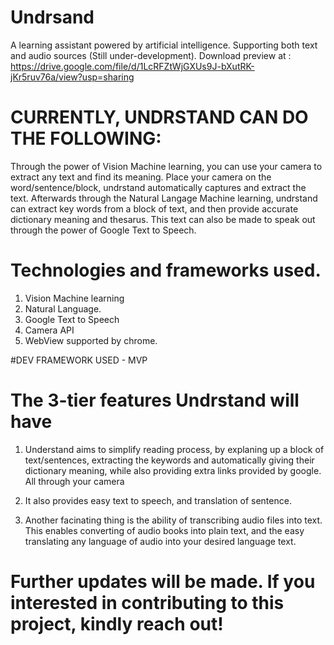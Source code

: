 # Undrsand
A learning assistant powered by artificial intelligence. Supporting  both text and  audio sources (Still under-development).
Download preview at : https://drive.google.com/file/d/1LcRFZtWjGXUs9J-bXutRK-jKr5ruv76a/view?usp=sharing


# CURRENTLY, UNDRSTAND CAN DO THE FOLLOWING:
Through the power of Vision Machine learning, you can use your camera to extract any text and find its meaning. Place your camera on the word/sentence/block, undrstand automatically captures and extract the text. Afterwards through the Natural Langage Machine learning, undrstand can extract key words from a block of text, and then provide accurate dictionary meaning and thesarus. This text can also be made to speak out through the power of Google Text to Speech.

# Technologies and frameworks used.
1. Vision Machine learning
2. Natural Language.
3. Google Text to Speech
4. Camera API
5. WebView supported by chrome.

#DEV FRAMEWORK USED - MVP


# The 3-tier features Undrstand will have
1. Understand aims to simplify reading process, by explaning up a block of text/sentences, extracting the keywords and automatically giving their dictionary meaning, while also providing extra links provided by google. All through your camera

2. It also provides easy text to speech, and translation of sentence.

3. Another facinating thing is the ability of transcribing audio files into text. This enables converting of audio books into plain text, and the easy translating any language of audio into your desired language text.

# Further updates will be made. If you interested in contributing to this project, kindly reach out!
